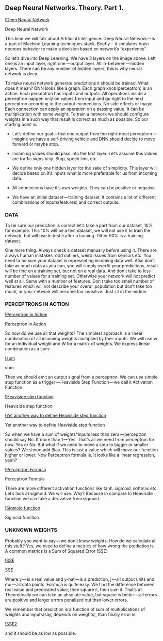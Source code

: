 ## Deep Neural Networks. Theory. Part 1.

[!Deep Neural Network](https://github.com/lymanzhang/Machine-Learning-for-Design/blob/master/DeepLearning_FromTheoryToPractice/DeepLearningTheoryPart01/images/Deep%20Neural%20Network.png)

Deep Neural Network

This time we will talk about Artificial Intelligence. Deep Neural Network — is a part of Machine Learning techniques stack. Briefly — it simulates brain neurons behavior to make a decision based on network’s “experience”.

So let’s dive into Deep Learning. We have 3 layers on the image above. Left one is an input layer, right one — output layer. All in-between — hidden layers. There can be any number of hidden layers, this is why neural network is deep.

To make neural network generate predictions it should be trained. What does it mean? DNN looks like a graph. Each graph knob(perceptron) is an action. Each perceptron has inputs and outputs. All operations inside a perceptron happen only on values from input and go right to the next perceptron according to the output connections. No side effects or magic. Each connection can apply an operation on a passing value. It can be multiplication with some weight. To train a network we should configure weights in a such way that result is correct as much as possible. So our starting point is:

- Let’s define our goal — that one output from the right-most perceptron — imagine we have a self-driving vehicle and DNN should decide to move forward or maybe stop.

- Incoming values should pass into the first layer. Let’s assume this values are traffic signs only. Stop, speed limit etc.

- We define only one hidden layer for the sake of simplicity. This layer will decide based on it’s inputs what is more preferable for us from incoming data.

- All connections have it’s own weights. They can be positive or negative.

- We have an initial dataset — training dataset. It contains a lot of different combinations of inputs(features) and correct outputs.

### DATA
To be sure our prediction is correct let’s take a part from our dataset, 10% for example. This 10% will be a test dataset, we will not use it to train the network, but will use to test it after a training. Other 90% is a training dataset.

One more thing. Always check a dataset manually before using it. There are always human mistakes, odd outliers, weird issues from sensors etc. You need to be sure your dataset is representing incoming data well. Also don’t take as much data as you can, you will simply overfit your predictions, result will be fine on a training set, but not on a real data. And don’t take to less number of values for a training set. Otherwise your network will not predict well at all. Same with a number of features. Don’t take too small number of features which will not describe your overall population but don’t take too much, or your network will become too sensitive. Just sit in the middle.

### PERCEPTRONS IN ACTION

[!Perceptron in Action](https://github.com/lymanzhang/Machine-Learning-for-Design/blob/master/DeepLearning_FromTheoryToPractice/DeepLearningTheoryPart01/images/Perceptron%20in%20Action.png)

Perceptron in Action

So how do we use all that weights? The simplest approach is a linear combination of all incoming weights multiplied by their inputs. We will use w for an individual weight and W for a matrix of weights. We express linear combination as a sum:

[!sum](https://github.com/lymanzhang/Machine-Learning-for-Design/blob/master/DeepLearning_FromTheoryToPractice/DeepLearningTheoryPart01/images/sum.png)

sum

Then we should emit an output signal from a perceptron. We can use simple step function as a trigger — Heaviside Step Function — we call it Activation Function

[!Heaviside step function](https://github.com/lymanzhang/Machine-Learning-for-Design/blob/master/DeepLearning_FromTheoryToPractice/DeepLearningTheoryPart01/images/Heaviside%20step%20function.png)

Heaviside step function

[!Yet another way to define Heaviside step function](https://github.com/lymanzhang/Machine-Learning-for-Design/blob/master/DeepLearning_FromTheoryToPractice/DeepLearningTheoryPart01/images/Yet%20another%20way%20to%20define%20Heaviside%20step%20function.png)

Yet another way to define Heaviside step function

So when we have a sum of weights*inputs less than zero — perceptron should say No. If more than 1 — Yes. That’s all we need from perceptron for now. Yes or No. But what if we need to move a step to bigger or smaller values? We shoud add Bias. This is just a value which will move our function higher or lower. Now Perceptron formula is. It looks like a linear regression, yeah?

[!Perceptron Formula](https://github.com/lymanzhang/Machine-Learning-for-Design/blob/master/DeepLearning_FromTheoryToPractice/DeepLearningTheoryPart01/images/Perceptron%20Formula.png)

Perceptron Formula

There are more different activation functions like tanh, sigmoid, softmax etc. Let’s look at sigmoid. We will use. Why? Because in compare to Heaviside function we can take a derivative from sigmoid.

[!Sigmoid function](https://github.com/lymanzhang/Machine-Learning-for-Design/blob/master/DeepLearning_FromTheoryToPractice/DeepLearningTheoryPart01/images/Sigmoid%20function.png)

Sigmoid function

### UNKNOWN WEIGHTS

Probably you want to say — we don’t know weights. How do we calculate all this stuff? Yes, we need to define a metrics of how wrong the prediction is. A common metrics is a Sum of Squared Error (SSE)

[!SSE](https://github.com/lymanzhang/Machine-Learning-for-Design/blob/master/DeepLearning_FromTheoryToPractice/DeepLearningTheoryPart01/images/SSE.png)

SSE

Where y — is a real value and y-hat — is a prediction, j — all output units and mu — all data points. Formula is quite easy. We find the difference between real value and predicated value, then square it, then sum it. That’s all. Theoretically we can take an absolute value, but square is better — all errors are positive and larger errors penalized out than lower errors.

We remember that prediction is a function of sum of multiplications of weights and inputs(say, depends on weights), than finally error is

[!SSE2](https://github.com/lymanzhang/Machine-Learning-for-Design/blob/master/DeepLearning_FromTheoryToPractice/DeepLearningTheoryPart01/images/SSE2.png)

and it should be as low as possible.
